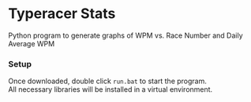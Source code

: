 # Typeracer Stats
Python program to generate graphs of WPM vs. Race Number and Daily Average WPM

### Setup
Once downloaded, double click `run.bat` to start the program.\
All necessary libraries will be installed in a virtual environment.
